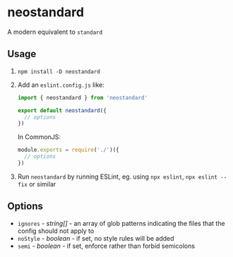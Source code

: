 # neostandard

A modern equivalent to `standard`

## Usage

1. `npm install -D neostandard`
2. Add an `eslint.config.js` like:

    ```js
    import { neostandard } from 'neostandard'

    export default neostandard({
      // options
    })
    ```

    In CommonJS:

    ```js
    module.exports = require('./')({
      // options
    })
    ```
3. Run `neostandard` by running ESLint, eg. using `npx eslint`, `npx eslint --fix` or similar

## Options

* `ignores` - _string[]_ - an array of glob patterns indicating the files that the config should not apply to
* `noStyle` - _boolean_ - if set, no style rules will be added
* `semi` - _boolean_ - if set, enforce rather than forbid semicolons
